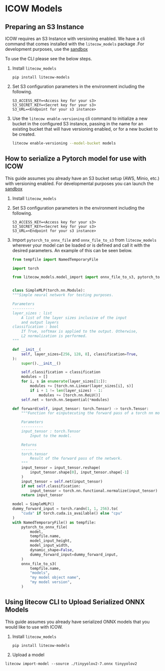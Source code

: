 # ICOW Models


## Preparing an S3 Instance

ICOW requires an S3 Instance with versioning enabled. We have a cli command that comes installed with the `litecow_models` package .For development purposes, use the [sandbox](sandbox)

To use the CLI please see the below steps.

1. Install `litecow_models`

    ```
    pip install litecow-models
    ```

2. Set S3 configuration parameters in the environment including the following.

    ```
    S3_ACCESS_KEY=<Access key for your s3>
    S3_SECRET_KEY=<Secret key for your s3>
    S3_URL=<Endpoint for your s3 instance>
    ```

2. Use the `litecow enable-versioning` cli command to initialize a new bucket in the configured S3 instance, passing in the name for an existing bucket that will have versioning enabled, or for a new bucket to be created.

    ```bash
    litecow enable-versioning --model-bucket models
    ```


## How to serialize a Pytorch model for use with ICOW

This guide assumes you already have an S3 bucket setup (AWS, Minio, etc.) with versioning enabled. For developmental purposes you can launch the [sandbox](sandbox)

1. Install `litecow_models`

2. Set S3 configuration parameters in the environment including the following.

    ```
    S3_ACCESS_KEY=<Access key for your s3>
    S3_SECRET_KEY=<Secret key for your s3>
    S3_URL=<Endpoint for your s3 instance>
    ```

3. Import `pytorch_to_onnx_file` and `onnx_file_to_s3` from `litecow_models` wherever your model can be loaded or is defined and call it with the desired parameters. An example of this can be seen below.

    ```python
    from tempfile import NamedTemporaryFile

    import torch

    from litecow_models.model_import import onnx_file_to_s3, pytorch_to_onnx_file


    class SimpleMLP(torch.nn.Module):
    """Simple neural network for testing purposes.

    Parameters
    ----------
    layer_sizes : list
        A list of the layer sizes inclusive of the input
        and output layers
    classification : bool
        If True, softmax is applied to the output. Otherwise,
        L2 normalization is performed.
    """

    def __init__(
        self, layer_sizes=[256, 128, 8], classification=True,
    ):
        super().__init__()

        self.classification = classification
        modules = []
        for i, s in enumerate(layer_sizes[1:]):
            modules += [torch.nn.Linear(layer_sizes[i], s)]
            if i + 1 != len(layer_sizes) - 1:
                modules += [torch.nn.ReLU()]
        self.net = torch.nn.Sequential(*modules)

    def forward(self, input_tensor: torch.Tensor) -> torch.Tensor:
        """Function for einputecuting the forward pass of a torch nn model.

        Parameters
        ----------
        input_tensor : torch.Tensor
            Input to the model.

        Returns
        -------
        torch.tensor
            Result of the forward pass of the network.
        """
        input_tensor = input_tensor.reshape(
            input_tensor.shape[0], input_tensor.shape[-1]
        )
        input_tensor = self.net(input_tensor)
        if not self.classification:
            input_tensor = torch.nn.functional.normalize(input_tensor)
        return input_tensor

    model = SimpleMLP()
    dummy_forward_input = torch.randn(1, 1, 256).to(
        "cuda" if torch.cuda.is_available() else "cpu"
    )
    with NamedTemporaryFile() as tempfile:
        pytorch_to_onnx_file(
            model,
            tempfile.name,
            model_input_height,
            model_input_width,
            dynamic_shape=False,
            dummy_forward_input=dummy_forward_input,
        )
        onnx_file_to_s3(
            tempfile.name,
            "models",
            "my model object name",
            "my model version",
        )
    ```


## Using litecow CLI to Upload Serialized ONNX Models

This guide assumes you already have serialized ONNX models that you would like to use with ICOW.

1. Install `litecow_models`

   ```
   pip install litecow-models
   ```

2. Upload a model
  ```
  litecow import-model --source ./tinyyolov2-7.onnx tinyyolov2
  ```
